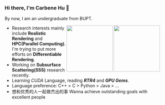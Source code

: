 ### Hi there, I'm Carbene Hu 👋

By now, I am an undergraduate from BUPT.

<img align="right" src="https://github-readme-stats.vercel.app/api?username=Hyiker&count_private=true&hide_title=true&hide_rank=true&show_icons=true&theme=swift" height="150" />

<img align="right" src="https://github-readme-stats.vercel.app/api/top-langs/?username=Hyiker&layout=compact&exclude_repo=hyiker-blog,hyiker.github.io,CampusNavigation&theme=swift&custom_title=Languages&hide=Fortran" height="150" />



- Research interests mainly include **Realistic Rendering** and **HPC(Parallel Computing)**. I'm trying to put more efforts on **Differentiable Rendering**.
- Working on **Subsurface Scattering(SSS)** research recently.
- Learning *CUDA* Language, reading ***RTR4*** and ***GPU Gems***.
- Language preference: C++ > C > Python > Java > ...
- 想和优秀的人一起做杰出的事 Wanna achieve outstanding goals with excellent people
